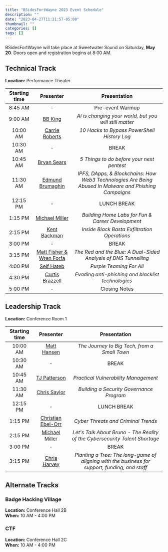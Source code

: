 ```yaml
---
title: "BSidesFortWayne 2023 Event Schedule"
description: ""
date: "2023-04-27T11:21:57-05:00"
thumbnail: ""
categories: []
tags: []
---
```


BSidesFortWayne will take place at Sweetwater Sound on Saturday, **May 20**. Doors open and registration begins at 8:00 AM.

## Technical Track

**Location:** Performance Theater

| Starting time |                                           Presenter                                           |                                              Presentation                                              |
| :-----------: | :-------------------------------------------------------------------------------------------: | :----------------------------------------------------------------------------------------------------: |
|    8:45 AM    |                                               -                                               |                                            Pre-event Warmup                                            |
|    9:00 AM    |       <a href="/posts/2023/04/speakers-2023#bb-king---keynote-presenter"> BB King </a>        |                         _AI is changing your world, but you will still matter_                         |
|   10:00 AM    |          <a href="/posts/2023/04/speakers-2023#carrie-roberts"> Carrie Roberts </a>           |                              _10 Hacks to Bypass PowerShell History Log_                               |
|   10:30 AM    |                                               -                                               |                                                 BREAK                                                  |
|   10:45 AM    |             <a href="/posts/2023/04/speakers-2023#bryan-sears"> Bryan Sears </a>              |                               _5 Things to do before your next pentest_                                |
|   11:30 AM    |        <a href="/posts/2023/04/speakers-2023#edmund-brumaghin"> Edmund Brumaghin </a>         | _IPFS, DApps, & Blockchains: How Web3 Technologies Are Being Abused In Malware and Phishing Campaigns_ |
|   12:15 PM    |                                               -                                               |                                              LUNCH BREAK                                               |
|    1:15 PM    |          <a href="/posts/2023/04/speakers-2023#michael-miller"> Michael Miller </a>           |                           _Building Home Labs for Fun & Career Development_                            |
|    2:15 PM    |            <a href="/posts/2023/04/speakers-2023#kent-backman"> Kent Backman </a>             |                              _Inside Black Basta Exfiltration Operations_                              |
|    3:00 PM    |                                               -                                               |                                                 BREAK                                                  |
|    3:15 PM    | <a href="/posts/2023/04/speakers-2023#matt-fisher--wren-forfa"> Matt Fisher & Wren Forfa </a> |                    _The Red and the Blue: A Dual-Sided Analysis of DNS Tunnelling_                     |
|    4:00 PM    |              <a href="/posts/2023/04/speakers-2023#seif-hateb"> Seif Hateb </a>               |                                        _Purple Teaming For All_                                        |
|    4:30 PM    |         <a href="/posts/2023/04/speakers-2023#curtis-brazzell"> Curtis Brazzell </a>          |                           _Evading anti-phishing and blacklist technologies_                           |
|    5:00 PM    |                                               -                                               |                                             Closing Notes                                              |

## Leadership Track

**Location:** Conference Room 1

| Starting time |                                     Presenter                                      |                                          Presentation                                          |
| :-----------: | :--------------------------------------------------------------------------------: | :--------------------------------------------------------------------------------------------: |
|   10:00 AM    |        <a href="/posts/2023/04/speakers-2023#matt-hansen"> Matt Hansen </a>        |                          _The Journey to Big Tech, from a Small Town_                          |
|   10:30 AM    |                                         -                                          |                                             BREAK                                              |
|   10:45 AM    |       <a href="/posts/2023/04/speakers-2023#tj-patterson"> TJ Patterson </a>       |                              _Practical Vulnerability Management_                              |
|   11:30 AM    |       <a href="/posts/2023/04/speakers-2023#chris-saylor"> Chris Saylor </a>       |                            _Building a Security Governance Program_                            |
|   12:15 PM    |                                         -                                          |                                          LUNCH BREAK                                           |
|    1:15 PM    | <a href="/posts/2023/04/speakers-2023#christian-ebel-orr"> Christian Ebel-Orr </a> |                              _Cyber Threats and Criminal Trends_                               |
|    2:15 PM    |     <a href="/posts/2023/04/speakers-2023#michael-miller"> Michael Miller </a>     |          _Let's Talk About Bruno - The Reality of the Cybersecurity Talent Shortage_           |
|    3:00 PM    |                                         -                                          |                                             BREAK                                              |
|    3:15 PM    |       <a href="/posts/2023/04/speakers-2023#chris-harvey"> Chris Harvey </a>       | _Planting a Tree: The long-game of aligning with the business for support, funding, and staff_ |

## Alternate Tracks

### Badge Hacking Village

**Location:** Conference Hall 2B  
**When:** 10 AM - 4:00 PM

### CTF

**Location:** Conference Hall 2C  
**When:** 10 AM - 4:00 PM
